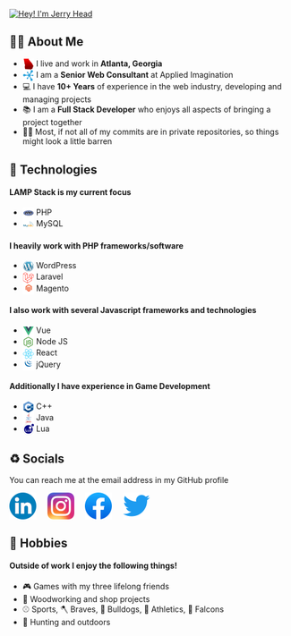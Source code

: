 [<img src="https://raw.githubusercontent.com/JerryHead/JerryHead/master/jerryhead-profile.gif" alt="Hey! I'm Jerry Head" title="Hey! I'm Jerry Head"/>](https://jerryhead.com/)

## 👨‍🦱 About Me
- <img src="https://raw.githubusercontent.com/JerryHead/JerryHead/master/georgia.png" height="20px" align="center" alt="I live in Atlanta, GA" title="I live in Atlanta, GA"/> I live and work in **Atlanta, Georgia**
- <img src="https://raw.githubusercontent.com/JerryHead/JerryHead/master/ai.png" height="20px" align="center" alt="Applied Imagination" title="Applied Imagination"/> I am a **Senior Web Consultant** at Applied Imagination
- 💻 I have **10+ Years** of experience in the web industry, developing and managing projects
- 📚 I am a **Full Stack Developer** who enjoys all aspects of bringing a project together
- 🐱‍👤 Most, if not all of my commits are in private repositories, so things might look a little barren

## 📼 Technologies
#### LAMP Stack is my current focus
- <img src="https://raw.githubusercontent.com/JerryHead/JerryHead/master/php.png" height="20px" align="center"/> PHP
- <img src="https://raw.githubusercontent.com/JerryHead/JerryHead/master/mysql.png" height="20px" align="center"/> MySQL
#### I heavily work with PHP frameworks/software
- <img src="https://raw.githubusercontent.com/JerryHead/JerryHead/master/wp.png" height="20px" align="center"/> WordPress
- <img src="https://raw.githubusercontent.com/JerryHead/JerryHead/master/laravel.png" height="20px" align="center"/> Laravel
- <img src="https://raw.githubusercontent.com/JerryHead/JerryHead/master/magento.png" height="20px" align="center"/> Magento
#### I also work with several Javascript frameworks and technologies
- <img src="https://raw.githubusercontent.com/JerryHead/JerryHead/master/vue.png" height="20px" align="center"/> Vue
- <img src="https://raw.githubusercontent.com/JerryHead/JerryHead/master/nodejs.png" height="20px" align="center"/> Node JS
- <img src="https://raw.githubusercontent.com/JerryHead/JerryHead/master/react.png" height="20px" align="center"/> React
- <img src="https://raw.githubusercontent.com/JerryHead/JerryHead/master/jquery.png" height="20px" align="center"/> jQuery
#### Additionally I have experience in Game Development
- <img src="https://raw.githubusercontent.com/JerryHead/JerryHead/master/c++.png" height="20px" align="center"/> C++
- <img src="https://raw.githubusercontent.com/JerryHead/JerryHead/master/java.png" height="20px" align="center"/> Java
- <img src="https://raw.githubusercontent.com/JerryHead/JerryHead/master/lua.png" height="20px" align="center"/> Lua

## ♻️ Socials
You can reach me at the email address in my GitHub profile

[<img src="https://raw.githubusercontent.com/JerryHead/JerryHead/master/linkedin.png" height="48px" align="center" alt="Follow Jerry on LinkedIn" title="Follow Jerry on LinkedIn"/>](https://www.linkedin.com/in/jerry-head-254b33b0/) &nbsp; &nbsp;
[<img src="https://raw.githubusercontent.com/JerryHead/JerryHead/master/instagram.png" height="48px" align="center" alt="Follow Jerry on Instagram" title="Follow Jerry on Instagram"/>](https://www.instagram.com/jerrybhead/) &nbsp; &nbsp;
[<img src="https://raw.githubusercontent.com/JerryHead/JerryHead/master/facebook.png" height="48px" align="center" alt="Follow Jerry on Facebook" title="Follow Jerry on Facebook"/>](https://www.facebook.com/jerrybhead/) &nbsp; &nbsp;
[<img src="https://raw.githubusercontent.com/JerryHead/JerryHead/master/twitter.png" height="48px" align="center" alt="Follow Jerry on Twitter" title="Follow Jerry on Twitter"/>](https://twitter.com/jerrybhead/)

## 🎪 Hobbies
#### Outside of work I enjoy the following things!
- 🎮 Games with my three lifelong friends
- 📐 Woodworking and shop projects
- ⚾ Sports, 🪓 Braves, 🐾 Bulldogs, 🐘 Athletics, 🦅 Falcons
- 🦌 Hunting and outdoors
